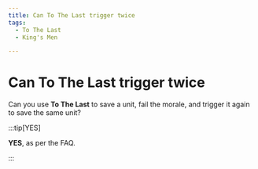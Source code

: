 ```yaml
---
title: Can To The Last trigger twice
tags:
  - To The Last
  - King's Men

---
```


# Can To The Last trigger twice

Can you use **To The Last** to save a unit, fail the morale, and trigger it again to save the same unit?


:::tip[YES]

**YES**, as per the FAQ.

:::

